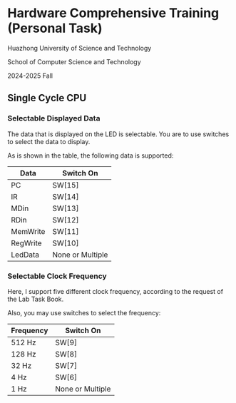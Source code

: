 # Hardware Comprehensive Training (Personal Task)

Huazhong University of Science and Technology

School of Computer Science and Technology

2024-2025 Fall

## Single Cycle CPU

### Selectable Displayed Data

The data that is displayed on the LED is selectable. You are to use switches to select the data to display.

As is shown in the table, the following data is supported:

| Data     | Switch On        |
| -------- | ---------------- |
| PC       | SW[15]           |
| IR       | SW[14]           |
| MDin     | SW[13]           |
| RDin     | SW[12]           |
| MemWrite | SW[11]           |
| RegWrite | SW[10]           |
| LedData  | None or Multiple |

### Selectable Clock Frequency

Here, I support five different clock frequency, according to the request of the Lab Task Book.

Also, you may use switches to select the frequency:

| Frequency | Switch On        |
| --------- | ---------------- |
| 512 Hz    | SW[9]            |
| 128 Hz    | SW[8]            |
| 32 Hz     | SW[7]            |
| 4 Hz      | SW[6]            |
| 1 Hz      | None or Multiple |


